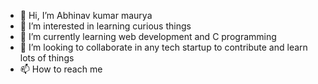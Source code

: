 - 👋 Hi, I’m Abhinav kumar maurya
- 👀 I’m interested in learning curious things
- 🌱 I’m currently learning web development and C programming
- 💞️ I’m looking to collaborate in any tech startup to contribute and learn lots of things
- 📫 How to reach me 

<!---
Abhinav9517/Abhinav9517 is a ✨ special ✨ repository because its `README.md` (this file) appears on your GitHub profile.
You can click the Preview link to take a look at your changes.
--->
